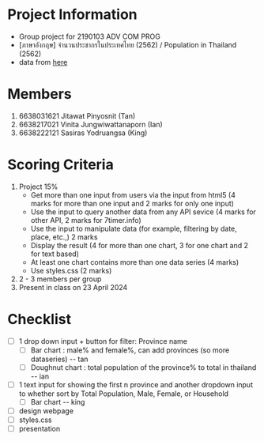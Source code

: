 # Project Information
- Group project for 2190103 ADV COM PROG
- [ภาษาอังกฤษ] จำนวนประชากรในประเทศไทย (2562) / Population in Thailand (2562)
- data from [here](https://data.thailand.opendevelopmentmekong.net/th/dataset/thailand-population-2019/resource/108125ab-7323-4b29-bcbe-9fc8bb24acbf)

# Members
1. 6638031621 Jitawat Pinyosnit (Tan)
2. 6638217021 Vinita Jungwiwattanaporn (Ian)
3. 6638222121 Sasiras Yodruangsa (King)

# Scoring Criteria
1. Project 15%
    - Get more than one input from users via the input from html5 (4 marks for more than one input and 2 marks for only one input)
    - Use the input to query another data from any API sevice (4 marks for other API, 2 marks for 7timer.info)
    - Use the input to manipulate data (for example, filtering by date, place, etc.,) 2 marks
    - Display the result (4 for more than one chart, 3 for one chart and 2 for text based)
    - At least one chart contains more than one data series (4 marks)
    - Use styles.css (2 marks)
2. 2 - 3 members per group
3. Present in class on 23 April 2024

# Checklist
- [ ] 1 drop down input + button for filter: Province name
    - [ ] Bar chart : male% and female%, can add provinces (so more dataseries) -- tan
    - [ ] Doughnut chart : total population of the province% to total in thailand -- ian
- [ ] 1 text input for showing the first n province and another dropdown input to whether sort by Total Population, Male, Female, or Household
    - [ ] Bar chart -- king
- [ ] design webpage
- [ ] styles.css
- [ ] presentation
